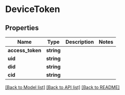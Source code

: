 # DeviceToken

## Properties
Name | Type | Description | Notes
------------ | ------------- | ------------- | -------------
**access_token** | **string** |  | 
**uid** | **string** |  | 
**did** | **string** |  | 
**cid** | **string** |  | 

[[Back to Model list]](../README.md#documentation-for-models) [[Back to API list]](../README.md#documentation-for-api-endpoints) [[Back to README]](../README.md)


